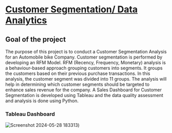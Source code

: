 # [Customer Segmentation/ Data Analytics](https://rushikeshpatil23.github.io/Customer-Segmentation-Data-analytics/)

## Goal of the project

The purpose of this project is to conduct a Customer Segmentation Analysis for an Automobile bike Company. Customer segmentation is performed by developing an RFM Model. RFM (Recency, Frequency, Monetary) analysis is a behaviour-based approach grouping customers into segments. It groups the customers based on their previous purchase transactions. In this analysis, the customer segment was divided into 11 groups. The analysis will help in determining which customer segments should be targeted to enhance sales revenue for the company. A Sales Dashboard for Customer Segmentation is developed using Tableau and the data quality assessment and analysis is done using Python.

### Tableau Dashboard
![Screenshot 2024-05-28 183313](https://github.com/RushikeshPatil23/Customer-Segmentation-Data-analytics/assets/169757781/30da9d7b-0084-46ce-bfe6-860b8833839c))
